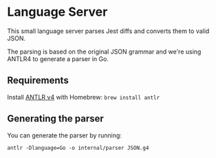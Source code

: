 # Language Server

This small language server parses Jest diffs and converts them to valid JSON.

The parsing is based on the original JSON grammar and we're using ANTLR4 to generate a parser in Go.

## Requirements

Install [ANTLR v4](https://github.com/antlr/antlr4) with Homebrew: `brew install antlr`

## Generating the parser

You can generate the parser by running:

```
antlr -Dlanguage=Go -o internal/parser JSON.g4
```
